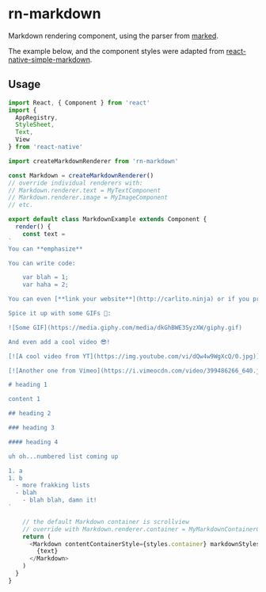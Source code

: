 # rn-markdown

Markdown rendering component, using the parser from [marked](https://github.com/chjj/marked).

The example below, and the component styles were adapted from [react-native-simple-markdown](https://github.com/CharlesMangwa/react-native-simple-markdown).

## Usage

```js
import React, { Component } from 'react'
import {
  AppRegistry,
  StyleSheet,
  Text,
  View
} from 'react-native'

import createMarkdownRenderer from 'rn-markdown'

const Markdown = createMarkdownRenderer()
// override individual renderers with:
// Markdown.renderer.text = MyTextComponent
// Markdown.renderer.image = MyImageComponent
// etc.

export default class MarkdownExample extends Component {
  render() {
    const text = 
`
You can **emphasize**

You can write code:

    var blah = 1;
    var haha = 2;

You can even [**link your website**](http://carlito.ninja) or if you prefer: [email somebody](mailto:email@somebody.com)

Spice it up with some GIFs 💃:

![Some GIF](https://media.giphy.com/media/dkGhBWE3SyzXW/giphy.gif)

And even add a cool video 😎!

[![A cool video from YT](https://img.youtube.com/vi/dQw4w9WgXcQ/0.jpg)](http://www.youtube.com/watch?v=dQw4w9WgXcQ)

[![Another one from Vimeo](https://i.vimeocdn.com/video/399486266_640.jpg)](https://vimeo.com/57580368)

# heading 1

content 1

## heading 2

### heading 3

#### heading 4

uh oh...numbered list coming up

1. a
1. b
  - more frakking lists
  - blah
    - blah blah, damn it!
`

    // the default Markdown container is scrollview
    // override with Markdown.renderer.container = MyMarkdownContainerComponent
    return (
      <Markdown contentContainerStyle={styles.container} markdownStyles={markdownStyles}>
        {text}
      </Markdown>
    )
  }
}
```
